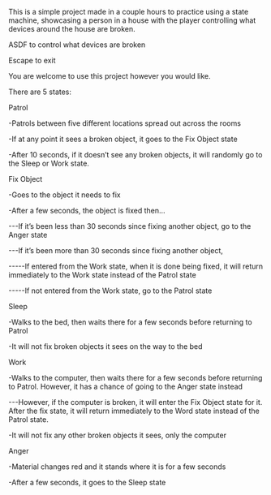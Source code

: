 This is a simple project made in a couple hours to practice using a state machine, showcasing a person in a house with the player controlling what devices around the house are broken.

ASDF to control what devices are broken

Escape to exit

You are welcome to use this project however you would like.

There are 5 states:

Patrol

-Patrols between five different locations spread out across the rooms

-If at any point it sees a broken object, it goes to the Fix Object state

-After 10 seconds, if it doesn’t see any broken objects, it will randomly go to the Sleep or Work state.


Fix Object

-Goes to the object it needs to fix

-After a few seconds, the object is fixed then…

---If it’s been less than 30 seconds since fixing another object, go to the Anger state

---If it’s been more than 30 seconds since fixing another object, 

-----If entered from the Work state, when it is done being fixed, it will return immediately to the Work state instead of the Patrol state

-----If not entered from the Work state, go to the Patrol state

Sleep

-Walks to the bed, then waits there for a few seconds before returning to Patrol

-It will not fix broken objects it sees on the way to the bed

Work

-Walks to the computer, then waits there for a few seconds before returning to Patrol. However, it has a chance of going to the Anger state instead

---However, if the computer is broken, it will enter the Fix Object state for it. After the fix state, it will return immediately to the Word state instead of the Patrol state.

-It will not fix any other broken objects it sees, only the computer

Anger

-Material changes red and it stands where it is for a few seconds

-After a few seconds, it goes to the Sleep state
